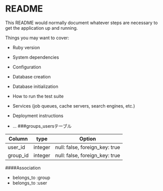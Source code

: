 # README

This README would normally document whatever steps are necessary to get the
application up and running.

Things you may want to cover:

* Ruby version

* System dependencies

* Configuration

* Database creation

* Database initialization

* How to run the test suite

* Services (job queues, cache servers, search engines, etc.)

* Deployment instructions

* ...
###groups_usersテーブル

|Column|type|Option|
|------|----|------|
|user_id|integer|null: false, foreign_key: true|
|group_id|integer|null: false, foreign_key: true|

####Association
- belongs_to :group
- belongs_to :user
